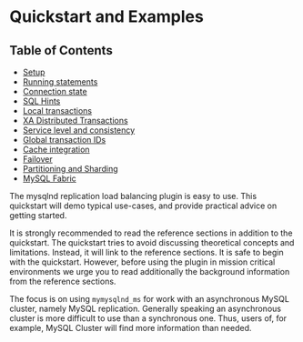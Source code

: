 # Quickstart and Examples
## Table of Contents
* [Setup](REF:)
* [Running statements](REF:)
* [Connection state](REF:)
* [SQL Hints](REF:)
* [Local transactions](REF:)
* [XA Distributed Transactions](REF:)
* [Service level and consistency](REF:)
* [Global transaction IDs](REF:)
* [Cache integration](REF:)
* [Failover](REF:)
* [Partitioning and Sharding](REF:)
* [MySQL Fabric](REF:)

The mysqlnd replication load balancing plugin is easy to use. This quickstart will demo typical use-cases, and provide practical advice on getting started.

It is strongly recommended to read the reference sections in addition to the quickstart. The quickstart tries to avoid discussing theoretical concepts and limitations. Instead, it will link to the reference sections. It is safe to begin with the quickstart. However, before using the plugin in mission critical environments we urge you to read additionally the background information from the reference sections.

The focus is on using `mymysqlnd_ms` for work with an asynchronous MySQL cluster, namely MySQL replication. Generally speaking an asynchronous cluster is more difficult to use than a synchronous one. Thus, users of, for example, MySQL Cluster will find more information than needed.